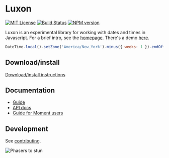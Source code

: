 # Luxon

[![MIT License][license-image]][license] [![Build Status][travis-image]][travis-url] [![NPM version][npm-version-image]][npm-url]

Luxon is an experimental library for working with dates and times in Javascript. For a brief intro, see the [homepage](http://isaaccambron.com/luxon). There's a demo [here](http://isaaccambron.com/luxon/demo/global.html).

```js
DateTime.local().setZone('America/New_York').minus({ weeks: 1 }).endOf('day').toISO();
```

## Download/install

[Download/install instructions](http://isaaccambron.com/luxon/docs/manual/design/install.html)

## Documentation

* [Guide](http://isaaccambron.com/luxon/docs/)
* [API docs](http://isaaccambron.com/luxon/docs/identifiers.html)
* [Guide for Moment users](http://isaaccambron.com/luxon/docs/manual/faq/moment.html)

## Development

See [contributing](contributing.md).

![Phasers to stun][phasers-image]

[license-image]: http://img.shields.io/badge/license-MIT-blue.svg?style=flat-square
[license]: LICENSE.md

[travis-url]: http://travis-ci.org/icambron/luxon
[travis-image]: http://img.shields.io/travis/icambron/luxon/master.svg?style=flat-square

[npm-url]: https://npmjs.org/package/luxon
[npm-version-image]: http://img.shields.io/npm/v/luxon.svg?style=flat-square

[phasers-image]: https://img.shields.io/badge/phasers-stun-brightgreen.svg?style=flat-square

